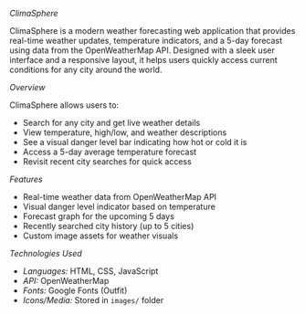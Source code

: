  *ClimaSphere*

ClimaSphere is a modern weather forecasting web application that provides real-time weather updates, temperature indicators, and a 5-day forecast using data from the OpenWeatherMap API. Designed with a sleek user interface and a responsive layout, it helps users quickly access current conditions for any city around the world.

 *Overview*

ClimaSphere allows users to:
- Search for any city and get live weather details
- View temperature, high/low, and weather descriptions
- See a visual danger level bar indicating how hot or cold it is
- Access a 5-day average temperature forecast
- Revisit recent city searches for quick access

 *Features*

- Real-time weather data from OpenWeatherMap API
- Visual danger level indicator based on temperature
- Forecast graph for the upcoming 5 days
- Recently searched city history (up to 5 cities)
- Custom image assets for weather visuals

 *Technologies Used*

- *Languages:* HTML, CSS, JavaScript
- *API:* OpenWeatherMap
- *Fonts:* Google Fonts (Outfit)
- *Icons/Media:* Stored in `images/` folder
